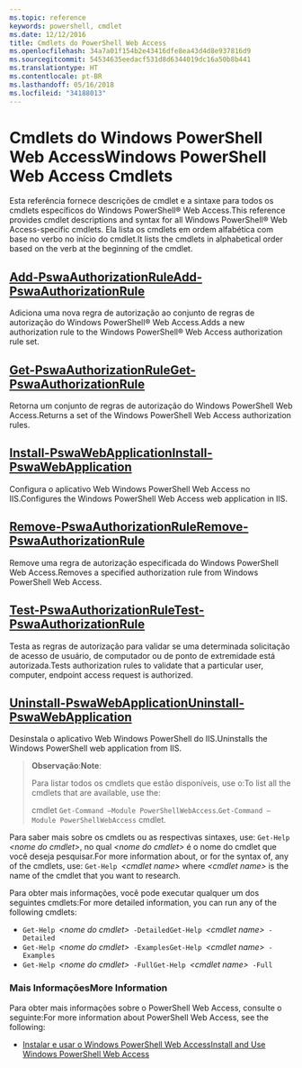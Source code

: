 ```yaml
---
ms.topic: reference
keywords: powershell, cmdlet
ms.date: 12/12/2016
title: Cmdlets do PowerShell Web Access
ms.openlocfilehash: 34a7a01f154b2e43416dfe8ea43d4d8e937816d9
ms.sourcegitcommit: 54534635eedacf531d8d6344019dc16a50b8b441
ms.translationtype: HT
ms.contentlocale: pt-BR
ms.lasthandoff: 05/16/2018
ms.locfileid: "34188013"
---
```

# <a name="windows-powershell-web-access-cmdlets"></a><span data-ttu-id="1d66e-103">Cmdlets do Windows PowerShell Web Access</span><span class="sxs-lookup"><span data-stu-id="1d66e-103">Windows PowerShell Web Access Cmdlets</span></span>

<span data-ttu-id="1d66e-104">Esta referência fornece descrições de cmdlet e a sintaxe para todos os cmdlets específicos do Windows PowerShell® Web Access.</span><span class="sxs-lookup"><span data-stu-id="1d66e-104">This reference provides cmdlet descriptions and syntax for all Windows PowerShell® Web Access-specific cmdlets.</span></span> <span data-ttu-id="1d66e-105">Ela lista os cmdlets em ordem alfabética com base no verbo no início do cmdlet.</span><span class="sxs-lookup"><span data-stu-id="1d66e-105">It lists the cmdlets in alphabetical order based on the verb at the beginning of the cmdlet.</span></span>

## <a name="add-pswaauthorizationruleadd-pswaauthorizationrulemd"></a>[<span data-ttu-id="1d66e-106">Add-PswaAuthorizationRule</span><span class="sxs-lookup"><span data-stu-id="1d66e-106">Add-PswaAuthorizationRule</span></span>](add-pswaauthorizationrule.md)

<span data-ttu-id="1d66e-107">Adiciona uma nova regra de autorização ao conjunto de regras de autorização do Windows PowerShell® Web Access.</span><span class="sxs-lookup"><span data-stu-id="1d66e-107">Adds a new authorization rule to the Windows PowerShell® Web Access authorization rule set.</span></span>

## <a name="get-pswaauthorizationruleget-pswaauthorizationrulemd"></a>[<span data-ttu-id="1d66e-108">Get-PswaAuthorizationRule</span><span class="sxs-lookup"><span data-stu-id="1d66e-108">Get-PswaAuthorizationRule</span></span>](get-pswaauthorizationrule.md)

<span data-ttu-id="1d66e-109">Retorna um conjunto de regras de autorização do Windows PowerShell Web Access.</span><span class="sxs-lookup"><span data-stu-id="1d66e-109">Returns a set of the Windows PowerShell Web Access authorization rules.</span></span>

## <a name="install-pswawebapplicationinstall-pswawebapplicationmd"></a>[<span data-ttu-id="1d66e-110">Install-PswaWebApplication</span><span class="sxs-lookup"><span data-stu-id="1d66e-110">Install-PswaWebApplication</span></span>](install-pswawebapplication.md)

<span data-ttu-id="1d66e-111">Configura o aplicativo Web Windows PowerShell Web Access no IIS.</span><span class="sxs-lookup"><span data-stu-id="1d66e-111">Configures the Windows PowerShell Web Access web application in IIS.</span></span>

## <a name="remove-pswaauthorizationruleremove-pswaauthorizationrulemd"></a>[<span data-ttu-id="1d66e-112">Remove-PswaAuthorizationRule</span><span class="sxs-lookup"><span data-stu-id="1d66e-112">Remove-PswaAuthorizationRule</span></span>](remove-pswaauthorizationrule.md)

<span data-ttu-id="1d66e-113">Remove uma regra de autorização especificada do Windows PowerShell Web Access.</span><span class="sxs-lookup"><span data-stu-id="1d66e-113">Removes a specified authorization rule from Windows PowerShell Web Access.</span></span>

## <a name="test-pswaauthorizationruletest-pswaauthorizationrulemd"></a>[<span data-ttu-id="1d66e-114">Test-PswaAuthorizationRule</span><span class="sxs-lookup"><span data-stu-id="1d66e-114">Test-PswaAuthorizationRule</span></span>](test-pswaauthorizationrule.md)

<span data-ttu-id="1d66e-115">Testa as regras de autorização para validar se uma determinada solicitação de acesso de usuário, de computador ou de ponto de extremidade está autorizada.</span><span class="sxs-lookup"><span data-stu-id="1d66e-115">Tests authorization rules to validate that a particular user, computer, endpoint access request is authorized.</span></span>

## <a name="uninstall-pswawebapplicationuninstall-pswawebapplicationmd"></a>[<span data-ttu-id="1d66e-116">Uninstall-PswaWebApplication</span><span class="sxs-lookup"><span data-stu-id="1d66e-116">Uninstall-PswaWebApplication</span></span>](uninstall-pswawebapplication.md)

<span data-ttu-id="1d66e-117">Desinstala o aplicativo Web Windows PowerShell do IIS.</span><span class="sxs-lookup"><span data-stu-id="1d66e-117">Uninstalls the Windows PowerShell web application from IIS.</span></span>

><span data-ttu-id="1d66e-118">**Observação**:</span><span class="sxs-lookup"><span data-stu-id="1d66e-118">**Note**:</span></span>
>
><span data-ttu-id="1d66e-119">Para listar todos os cmdlets que estão disponíveis, use o:</span><span class="sxs-lookup"><span data-stu-id="1d66e-119">To list all the cmdlets that are available, use the:</span></span>
>
> <span data-ttu-id="1d66e-120">cmdlet `Get-Command –Module PowerShellWebAccess`.</span><span class="sxs-lookup"><span data-stu-id="1d66e-120">`Get-Command –Module PowerShellWebAccess` cmdlet.</span></span>

<span data-ttu-id="1d66e-121">Para saber mais sobre os cmdlets ou as respectivas sintaxes, use: `Get-Help ` *&lt;nome do cmdlet&gt;*, no qual *&lt;nome do cmdlet&gt;* é o nome do cmdlet que você deseja pesquisar.</span><span class="sxs-lookup"><span data-stu-id="1d66e-121">For more information about, or for the syntax of, any of the cmdlets, use: `Get-Help `*&lt;cmdlet name&gt;* where *&lt;cmdlet name&gt;* is the name of the cmdlet that you want to research.</span></span>

<span data-ttu-id="1d66e-122">Para obter mais informações, você pode executar qualquer um dos seguintes cmdlets:</span><span class="sxs-lookup"><span data-stu-id="1d66e-122">For more detailed information, you can run any of the following cmdlets:</span></span>

- <span data-ttu-id="1d66e-123">`Get-Help `*&lt;nome do cmdlet&gt;*` -Detailed`</span><span class="sxs-lookup"><span data-stu-id="1d66e-123">`Get-Help `*&lt;cmdlet name&gt;*` -Detailed`</span></span>
- <span data-ttu-id="1d66e-124">`Get-Help `*&lt;nome do cmdlet&gt;*` -Examples`</span><span class="sxs-lookup"><span data-stu-id="1d66e-124">`Get-Help `*&lt;cmdlet name&gt;*` -Examples`</span></span>
- <span data-ttu-id="1d66e-125">`Get-Help `*&lt;nome do cmdlet&gt;*` -Full`</span><span class="sxs-lookup"><span data-stu-id="1d66e-125">`Get-Help `*&lt;cmdlet name&gt;*` -Full`</span></span>

### <a name="more-information"></a><span data-ttu-id="1d66e-126">Mais Informações</span><span class="sxs-lookup"><span data-stu-id="1d66e-126">More Information</span></span>

<span data-ttu-id="1d66e-127">Para obter mais informações sobre o PowerShell Web Access, consulte o seguinte:</span><span class="sxs-lookup"><span data-stu-id="1d66e-127">For more information about PowerShell Web Access, see the following:</span></span>

- [<span data-ttu-id="1d66e-128">Instalar e usar o Windows PowerShell Web Access</span><span class="sxs-lookup"><span data-stu-id="1d66e-128">Install and Use Windows PowerShell Web Access</span></span>](../install-and-use-windows-powershell-web-access.md)